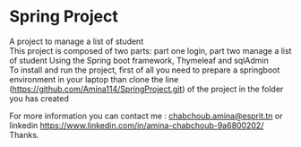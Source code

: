 # Spring Project
A project to manage a list of student    
This project is composed of two parts: part one login, part two manage a list of student 
Using the Spring boot framework, Thymeleaf and sqlAdmin  
To install and run  the project, first of all you need to prepare a springboot environment in your laptop than clone the line (https://github.com/Amina114/SpringProject.git)
of the project in the folder you has created  

For more information you can contact me : chabchoub.amina@esprit.tn or linkedin https://www.linkedin.com/in/amina-chabchoub-9a6800202/
Thanks.
